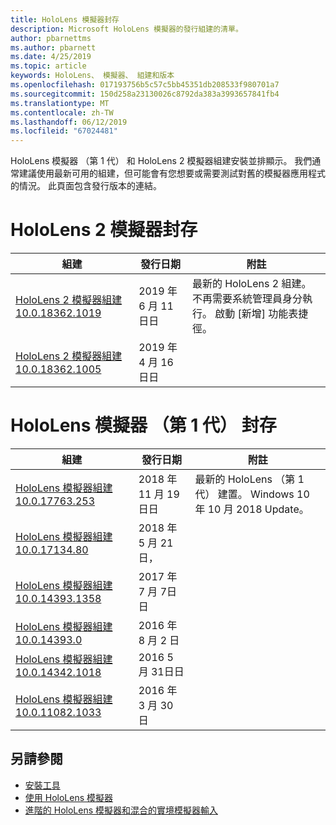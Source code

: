 ```yaml
---
title: HoloLens 模擬器封存
description: Microsoft HoloLens 模擬器的發行組建的清單。
author: pbarnettms
ms.author: pbarnett
ms.date: 4/25/2019
ms.topic: article
keywords: HoloLens、 模擬器、 組建和版本
ms.openlocfilehash: 017193756b5c57c5bb45351db208533f980701a7
ms.sourcegitcommit: 150d258a23130026c8792da383a3993657841fb4
ms.translationtype: MT
ms.contentlocale: zh-TW
ms.lasthandoff: 06/12/2019
ms.locfileid: "67024481"
---
```

HoloLens 模擬器 （第 1 代） 和 HoloLens 2 模擬器組建安裝並排顯示。 我們通常建議使用最新可用的組建，但可能會有您想要或需要測試對舊的模擬器應用程式的情況。 此頁面包含發行版本的連結。


# <a name="hololens-2-emulator-archive"></a>HoloLens 2 模擬器封存


|  組建 |  發行日期 |  附註 | 
|----------|----------|----------|
|  [HoloLens 2 模擬器組建 10.0.18362.1019](https://go.microsoft.com/fwlink/?linkid=2095316) | 2019 年 6 月 11日日 | 最新的 HoloLens 2 組建。  不再需要系統管理員身分執行。  啟動 [新增] 功能表捷徑。 |
|  [HoloLens 2 模擬器組建 10.0.18362.1005](https://go.microsoft.com/fwlink/?linkid=2087187) | 2019 年 4 月 16日日 |  |


# <a name="hololens-emulator-1st-gen-archive"></a>HoloLens 模擬器 （第 1 代） 封存


|  組建 |  發行日期 |  附註 | 
|----------|----------|----------|
|  [HoloLens 模擬器組建 10.0.17763.253](https://go.microsoft.com/fwlink/?linkid=2065980) | 2018 年 11 月 19日日 | 最新的 HoloLens （第 1 代） 建置。 Windows 10 年 10 月 2018 Update。 |
|  [HoloLens 模擬器組建 10.0.17134.80](https://go.microsoft.com/fwlink/?linkid=874531) | 2018 年 5 月 21日， | 
|  [HoloLens 模擬器組建 10.0.14393.1358](https://go.microsoft.com/fwlink/?linkid=852626) |  2017 年 7 月 7日日 |
|  [HoloLens 模擬器組建 10.0.14393.0](http://go.microsoft.com/fwlink/?LinkID=823018) |  2016 年 8 月 2 日 |
|  [HoloLens 模擬器組建 10.0.14342.1018](http://go.microsoft.com/fwlink/?LinkID=823018) |  2016 5 月 31日日 |
|  [HoloLens 模擬器組建 10.0.11082.1033](http://go.microsoft.com/fwlink/?LinkID=724053) |  2016 年 3 月 30 日 |

## <a name="see-also"></a>另請參閱
* [安裝工具](install-the-tools.md)
* [使用 HoloLens 模擬器](using-the-hololens-emulator.md)
* [進階的 HoloLens 模擬器和混合的實境模擬器輸入](advanced-hololens-emulator-and-mixed-reality-simulator-input.md)
